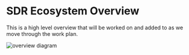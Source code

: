 # SDR Ecosystem Overview

This is a high level overview that will be worked on and added to as we move through the work plan.

![overview diagram](https://docs.google.com/drawings/d/1k48QLuNwv9YwWC3eWwvKjVI7gFMPnTJKhwyMve4ER0E/pub?w=1440&h=1080)
